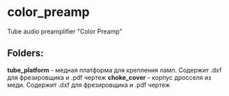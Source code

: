 # color_preamp
Tube audio preamplifier "Color Preamp"

## Folders:
	
**tube_platform** - медная платформа для крепления ламп. Содержит .dxf для фрезировщика и .pdf чертеж
**choke_cover** -  корпус дросселя из меди. Содержит .dxf для фрезировщика и .pdf чертеж
